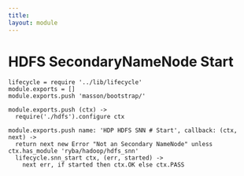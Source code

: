 ```yaml
---
title: 
layout: module
---
```


# HDFS SecondaryNameNode Start

    lifecycle = require '../lib/lifecycle'
    module.exports = []
    module.exports.push 'masson/bootstrap/'

    module.exports.push (ctx) ->
      require('./hdfs').configure ctx

    module.exports.push name: 'HDP HDFS SNN # Start', callback: (ctx, next) ->
      return next new Error "Not an Secondary NameNode" unless ctx.has_module 'ryba/hadoop/hdfs_snn'
      lifecycle.snn_start ctx, (err, started) ->
        next err, if started then ctx.OK else ctx.PASS
